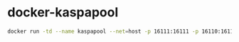 # docker-kaspapool


```bash
docker run -td --name kaspapool --net=host -p 16111:16111 -p 16110:16110 simeononsecurity/docker-kaspapool:latest
```
